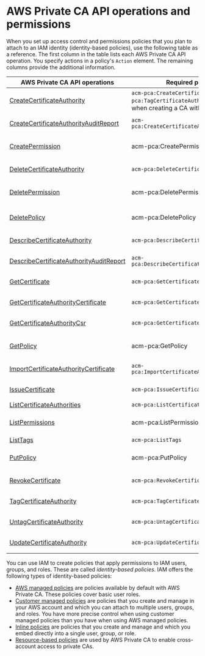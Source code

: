# AWS Private CA API operations and permissions<a name="api-permissions"></a>

When you set up access control and permissions policies that you plan to attach to an IAM identity \(identity\-based policies\), use the following table as a reference\. The first column in the table lists each AWS Private CA API operation\. You specify actions in a policy's `Action` element\. The remaining columns provide the additional information\.


| AWS Private CA API operations | Required permissions | Resources | 
| --- | --- | --- | 
|  [CreateCertificateAuthority](https://docs.aws.amazon.com/privateca/latest/APIReference/API_CreateCertificateAuthority.html)  |  `acm-pca:CreateCertificateAuthority`  `acm-pca:TagCertificateAuthority` \(Only required when creating a CA with tags\.\)  |  `arn:aws:acm-pca:region:account:certificate-authority/CA_ID`  | 
|  [CreateCertificateAuthorityAuditReport](https://docs.aws.amazon.com/privateca/latest/APIReference/API_CreateCertificateAuthorityAuditReport.html)  |  `acm-pca:CreateCertificateAuthorityAuditReport`  |  `arn:aws:acm-pca:region:account:certificate-authority/CA_ID`  | 
| [CreatePermission](https://docs.aws.amazon.com/privateca/latest/APIReference/API_CreatePermission.html) | acm\-pca:CreatePermission | arn:aws:acm\-pca:region:account:certificate\-authority/CA\_ID | 
|  [DeleteCertificateAuthority](https://docs.aws.amazon.com/privateca/latest/APIReference/API_DeleteCertificateAuthority.html)  |  `acm-pca:DeleteCertificateAuthority`  |  `arn:aws:acm-pca:region:account:certificate-authority/CA_ID`  | 
| [DeletePermission](https://docs.aws.amazon.com/privateca/latest/APIReference/API_DeletePermission.html) | acm\-pca:DeletePermission | arn:aws:acm\-pca:region:account:certificate\-authority/CA\_ID | 
| [DeletePolicy](https://docs.aws.amazon.com/privateca/latest/APIReference/API_DeletePolicy.html) | acm\-pca:DeletePolicy | arn:aws:acm\-pca:region:account:certificate\-authority/CA\_ID | 
|  [DescribeCertificateAuthority](https://docs.aws.amazon.com/privateca/latest/APIReference/API_DescribeCertificateAuthority.html)  |  `acm-pca:DescribeCertificateAuthority`  |  `arn:aws:acm-pca:region:account:certificate-authority/CA_ID`  | 
|  [DescribeCertificateAuthorityAuditReport](https://docs.aws.amazon.com/privateca/latest/APIReference/API_DescribeCertificateAuthorityAuditReport.html)  |  `acm-pca:DescribeCertificateAuthorityAuditReport`  |  `arn:aws:acm-pca:region:account:certificate-authority/CA_ID`  | 
|  [GetCertificate](https://docs.aws.amazon.com/privateca/latest/APIReference/API_GetCertificate.html)  |  `acm-pca:GetCertificate`  |  `arn:aws:acm-pca:region:account:certificate-authority/CA_ID`  | 
|  [GetCertificateAuthorityCertificate](https://docs.aws.amazon.com/privateca/latest/APIReference/API_GetCertificateAuthorityCertificate.html)  |  `acm-pca:GetCertificateAuthorityCertificate`  |  `arn:aws:acm-pca:region:account:certificate-authority/CA_ID`  | 
|  [GetCertificateAuthorityCsr](https://docs.aws.amazon.com/privateca/latest/APIReference/API_GetCertificateAuthorityCsr.html)  |  `acm-pca:GetCertificateAuthorityCsr`  |  `arn:aws:acm-pca:region:account:certificate-authority/CA_ID`  | 
| [GetPolicy](https://docs.aws.amazon.com/privateca/latest/APIReference/API_GetPolicy.html) | acm\-pca:GetPolicy | arn:aws:acm\-pca:region:account:certificate\-authority/CA\_ID | 
|  [ImportCertificateAuthorityCertificate](https://docs.aws.amazon.com/privateca/latest/APIReference/API_ImportCertificateAuthorityCertificate.html)  |  `acm-pca:ImportCertificateAuthorityCertificate`  |  `arn:aws:acm-pca:region:account:certificate-authority/CA_ID`  | 
|  [IssueCertificate](https://docs.aws.amazon.com/privateca/latest/APIReference/API_IssueCertificate.html)  |  `acm-pca:IssueCertificate`  |  `arn:aws:acm-pca:region:account:certificate-authority/CA_ID`  | 
|  [ListCertificateAuthorities](https://docs.aws.amazon.com/privateca/latest/APIReference/API_ListCertificateAuthorities.html)  |  `acm-pca:ListCertificateAuthorities`  |  N/A  | 
| [ListPermissions](https://docs.aws.amazon.com/privateca/latest/APIReference/API_ListPermissions.html) | acm\-pca:ListPermissions | arn:aws:acm\-pca:region:account:certificate\-authority/CA\_ID | 
|  [ListTags](https://docs.aws.amazon.com/privateca/latest/APIReference/API_ListTags.html)  |  `acm-pca:ListTags`  |  N/A  | 
| [PutPolicy](https://docs.aws.amazon.com/privateca/latest/APIReference/API_PutPolicy.html) | acm\-pca:PutPolicy | arn:aws:acm\-pca:region:account:certificate\-authority/CA\_ID | 
|  [RevokeCertificate](https://docs.aws.amazon.com/privateca/latest/APIReference/API_RevokeCertificate.html)  |  `acm-pca:RevokeCertificate`  |  `arn:aws:acm-pca:region:account:certificate-authority/CA_ID`  | 
|  [TagCertificateAuthority](https://docs.aws.amazon.com/privateca/latest/APIReference/API_TagCertificateAuthority.html)  |  `acm-pca:TagCertificateAuthority`  |  `arn:aws:acm-pca:region:account:certificate-authority/CA_ID`  | 
|  [UntagCertificateAuthority](https://docs.aws.amazon.com/privateca/latest/APIReference/API_UntagCertificateAuthority.html)  |  `acm-pca:UntagCertificateAuthority`  |  `arn:aws:acm-pca:region:account:certificate-authority/CA_ID`  | 
|  [UpdateCertificateAuthority](https://docs.aws.amazon.com/privateca/latest/APIReference/API_UpdateCertificateAuthority.html)  |  `acm-pca:UpdateCertificateAuthority`  |  `arn:aws:acm-pca:region:account:certificate-authority/CA_ID`  | 

You can use IAM to create policies that apply permissions to IAM users, groups, and roles\. These are called *identity\-based policies*\. IAM offers the following types of identity\-based policies: 
+ [AWS managed policies](auth-AwsManagedPolicies.md) are policies available by default with AWS Private CA\. These policies cover basic user roles\.
+ [Customer managed policies](auth-CustManagedPolicies.md) are policies that you create and manage in your AWS account and which you can attach to multiple users, groups, and roles\. You have more precise control when using customer managed policies than you have when using AWS managed policies\.
+ [Inline policies](auth-InlinePolicies.md) are policies that you create and manage and which you embed directly into a single user, group, or role\.
+ [Resource\-based policies](pca-rbp.md) are used by AWS Private CA to enable cross\-account access to private CAs\.